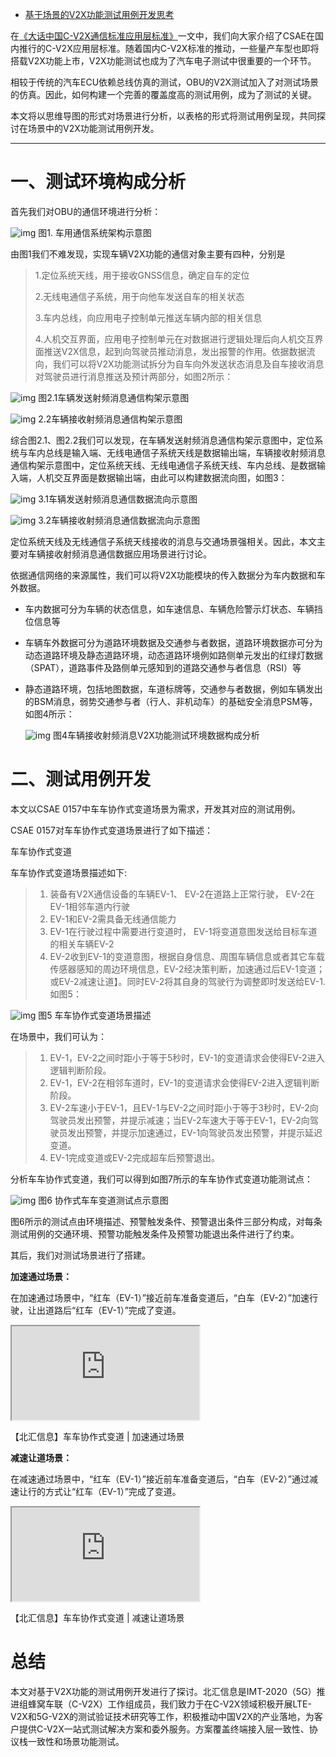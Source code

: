 - [基于场景的V2X功能测试用例开发思考](https://polelink.blog.csdn.net/article/details/119239114)

在[《大话中国C-V2X通信标准应用层标准》](https://blog.csdn.net/weixin_51954443/article/details/115397947?ops_request_misc=%7B%22request%5Fid%22%3A%22162761141616780269858252%22%2C%22scm%22%3A%2220140713.130102334.pc%5Fblog.%22%7D&request_id=162761141616780269858252&biz_id=0&utm_medium=distribute.pc_search_result.none-task-blog-2~blog~first_rank_v2~rank_v29-1-115397947.pc_v2_rank_blog_default&utm_term=大话&spm=1018.2226.3001.4450)一文中，我们向大家介绍了CSAE在国内推行的C-V2X应用层标准。随着国内C-V2X标准的推动，一些量产车型也即将搭载V2X功能上市，V2X功能测试也成为了汽车电子测试中很重要的一个环节。

相较于传统的汽车ECU依赖总线仿真的测试，OBU的V2X测试加入了对测试场景的仿真。因此，如何构建一个完善的覆盖度高的测试用例，成为了测试的关键。

本文将以思维导图的形式对场景进行分析，以表格的形式将测试用例呈现，共同探讨在场景中的V2X功能测试用例开发。

------

# 一、测试环境构成分析

首先我们对OBU的通信环境进行分析：

  ![img](https://img-blog.csdnimg.cn/20210730101558448.png)     图1. 车用通信系统架构示意图   



由图1我们不难发现，实现车辆V2X功能的通信对象主要有四种，分别是

> 1.定位系统天线，用于接收GNSS信息，确定自车的定位
>
> 2.无线电通信子系统，用于向他车发送自车的相关状态
>
> 3.车内总线，向应用电子控制单元推送车辆内部的相关信息
>
> 4.人机交互界面，应用电子控制单元在对数据进行逻辑处理后向人机交互界面推送V2X信息，起到向驾驶员推动消息，发出报警的作用。依据数据流向，我们可以将V2X功能测试拆分为自车向外发送状态消息及自车接收消息对驾驶员进行消息推送及预计两部分，如图2所示：



  ![img](https://img-blog.csdnimg.cn/20210730101800596.png)     图2.1车辆发送射频消息通信构架示意图   



  ![img](https://img-blog.csdnimg.cn/20210730101852255.png)     2.2车辆接收射频消息通信构架示意图   



综合图2.1、图2.2我们可以发现，在车辆发送射频消息通信构架示意图中，定位系统与车内总线是输入端、无线电通信子系统天线是数据输出端，车辆接收射频消息通信构架示意图中，定位系统天线、无线电通信子系统天线、车内总线、是数据输入端，人机交互界面是数据输出端，由此可以构建数据流向图，如图3：

  ![img](https://img-blog.csdnimg.cn/20210730103446880.png)     3.1车辆发送射频消息通信数据流向示意图   



  ![img](https://img-blog.csdnimg.cn/20210730103512839.png)     3.2车辆接收射频消息通信数据流向示意图   



定位系统天线及无线通信子系统天线接收的消息与交通场景强相关。因此，本文主要对车辆接收射频消息通信数据应用场景进行讨论。

依据通信网络的来源属性，我们可以将V2X功能模块的传入数据分为车内数据和车外数据。

- 车内数据可分为车辆的状态信息，如车速信息、车辆危险警示灯状态、车辆挡位信息等
- 车辆车外数据可分为道路环境数据及交通参与者数据，道路环境数据亦可分为动态道路环境及静态道路环境，动态道路环境例如路侧单元发出的红绿灯数据（SPAT），道路事件及路侧单元感知到的道路交通参与者信息（RSI）等
- 静态道路环境，包括地图数据，车道标牌等，交通参与者数据，例如车辆发出的BSM消息，弱势交通参与者（行人、非机动车）的基础安全消息PSM等，如图4所示：



  ![img](https://img-blog.csdnimg.cn/20210730103718606.png)     图4车辆接收射频消息V2X功能测试环境数据构成分析   



# 二、测试用例开发

本文以CSAE 0157中车车协作式变道场景为需求，开发其对应的测试用例。

CSAE 0157对车车协作式变道场景进行了如下描述：

车车协作式变道

车车协作式变道场景描述如下:

> 1. 装备有V2X通信设备的车辆EV-1、 EV-2在道路上正常行驶， EV-2在EV-1相邻车道内行驶
> 2. EV-1和EV-2需具备无线通信能力
> 3. EV-1在行驶过程中需要进行变道时， EV-1将变道意图发送给目标车道的相关车辆EV-2
> 4. EV-2收到EV-1的变道意图，根据自身信息、周围车辆信息或者其它车载传感器感知的周边环境信息，EV-2经决策判断，加速通过后EV-1变道；或EV-2减速让道】。同时EV-2将其自身的驾驶行为调整即时发送给EV-1.如图5：

  ![img](https://img-blog.csdnimg.cn/20210730110138153.png)     图5 车车协作式变道场景描述   

 在场景中，我们可认为：

> 1. EV-1，EV-2之间时距小于等于5秒时，EV-1的变道请求会使得EV-2进入逻辑判断阶段。
> 2. EV-1，EV-2在相邻车道时，EV-1的变道请求会使得EV-2进入逻辑判断阶段。
> 3. EV-2车速小于EV-1，且EV-1与EV-2之间时距小于等于3秒时，EV-2向驾驶员发出预警，并提示减速；当EV-2车速大于等于EV-1，EV-2向驾驶员发出预警，并提示加速通过，EV-1向驾驶员发出预警，并提示延迟变道。
> 4. EV-1完成变道或EV-2完成超车后预警退出。



分析车车协作式变道，我们可以得到如图7所示的车车协作式变道功能测试点：

  ![img](https://img-blog.csdnimg.cn/20210730105418714.png)     图6 协作式车车变道测试点示意图   



图6所示的测试点由环境描述、预警触发条件、预警退出条件三部分构成，对每条测试用例的交通环境、预警功能触发条件及预警功能退出条件进行了约束。

其后，我们对测试场景进行了搭建。

**加速通过场景：**

在加速通过场景中，“红车（EV-1）”接近前车准备变道后，“白车（EV-2）”加速行驶，让出道路后“红车（EV-1）”完成了变道。



<iframe id="UYjXmAWi-1627613735574" src="https://player.bilibili.com/player.html?aid=461961629" allowfullscreen="true" data-mediaembed="bilibili"></iframe>

【北汇信息】车车协作式变道 | 加速通过场景



**减速让道场景：**

在减速通过场景中，“红车（EV-1）”接近前车准备变道后，“白车（EV-2）”通过减速让行的方式让“红车（EV-1）”完成了变道。

<iframe id="ntKlC2JP-1627613853518" src="https://player.bilibili.com/player.html?aid=334447105" allowfullscreen="true" data-mediaembed="bilibili"></iframe>

【北汇信息】车车协作式变道 | 减速让道场景

# 总结

本文对基于V2X功能的测试用例开发进行了探讨。北汇信息是IMT-2020（5G）推进组蜂窝车联（C-V2X）工作组成员，我们致力于在C-V2X领域积极开展LTE-V2X和5G-V2X的测试验证技术研究等工作，积极推动中国V2X的产业落地，为客户提供C-V2X一站式测试解决方案和委外服务。方案覆盖终端接入层一致性、协议栈一致性和场景功能测试。